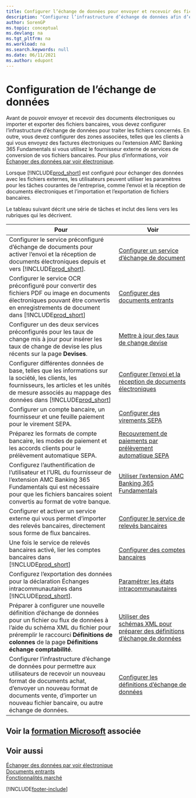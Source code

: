 ```yaml
---
title: Configurer l’échange de données pour envoyer et recevoir des fichiers
description: "Configurez l’infrastructure d’échange de données afin d’échanger les données avec les fichiers externes\_; et envoyez et recevez des documents électroniques ou importer et exporter des fichiers bancaires."
author: SorenGP
ms.topic: conceptual
ms.devlang: na
ms.tgt_pltfrm: na
ms.workload: na
ms.search.keywords: null
ms.date: 06/11/2021
ms.author: edupont
---
```

# <a name="setting-up-data-exchange" />Configuration de l’échange de données

Avant de pouvoir envoyer et recevoir des documents électroniques ou importer et exporter des fichiers bancaires, vous devez configurer l’infrastructure d’échange de données pour traiter les fichiers concernés. En outre, vous devez configurer des zones associées, telles que les clients à qui vous envoyez des factures électroniques ou l’extension AMC Banking 365 Fundamentals si vous utilisez le fournisseur externe de services de conversion de vos fichiers bancaires. Pour plus d’informations, voir [Échanger des données par voir électronique](across-data-exchange.md).  

 Lorsque [!INCLUDE[prod_short](includes/prod_short.md)] est configuré pour échanger des données avec les fichiers externes, les utilisateurs peuvent utiliser les paramètres pour les tâches courantes de l’entreprise, comme l’envoi et la réception de documents électroniques et l’importation et l’exportation de fichiers bancaires.  

 Le tableau suivant décrit une série de tâches et inclut des liens vers les rubriques qui les décrivent.  

|**Pour**|**Voir**|  
|------------|-------------|  
|Configurer le service préconfiguré d’échange de documents pour activer l’envoi et la réception de documents électroniques depuis et vers [!INCLUDE[prod_short](includes/prod_short.md)].|[Configurer un service d’échange de document](across-how-to-set-up-a-document-exchange-service.md)|  
|Configurer le service OCR préconfiguré pour convertir des fichiers PDF ou image en documents électroniques pouvant être convertis en enregistrements de document dans [!INCLUDE[prod_short](includes/prod_short.md)]|[Configurer des documents entrants](across-how-setup-income-documents.md)|  
|Configurer un des deux services préconfigurés pour les taux de change mis à jour pour insérer les taux de change de devise les plus récents sur la page **Devises**.|[Mettre à jour des taux de change devise](finance-how-update-currencies.md)|  
|Configurer différentes données de base, telles que les informations sur la société, les clients, les fournisseurs, les articles et les unités de mesure associés au mappage des données dans [!INCLUDE[prod_short](includes/prod_short.md)]|[Configurer l’envoi et la réception de documents électroniques](across-how-to-set-up-electronic-document-sending-and-receiving.md)|  
|Configurer un compte bancaire, un fournisseur et une feuille paiement pour le virement SEPA.|[Configurer des virements SEPA](finance-make-payments-with-bank-data-conversion-service-or-sepa-credit-transfer.md#setting-up-sepa-credit-transfer)|  
|Préparez les formats de compte bancaire, les modes de paiement et les accords clients pour le prélèvement automatique SEPA.|[Recouvrement de paiements par prélèvement automatique SEPA](finance-collect-payments-with-sepa-direct-debit.md)|  
|Configurez l’authentification de l’utilisateur et l’URL du fournisseur de l’extension AMC Banking 365 Fundamentals qui est nécessaire pour que les fichiers bancaires soient convertis au format de votre banque.|[Utiliser l’extension AMC Banking 365 Fundamentals](ui-extensions-amc-banking.md)|  
|Configurer et activer un service externe qui vous permet d’importer des relevés bancaires, directement sous forme de flux bancaires.|[Configurer le service de relevés bancaires](bank-how-setup-bank-statement-service.md)|  
|Une fois le service de relevés bancaires activé, lier les comptes bancaires dans [!INCLUDE[prod_short](includes/prod_short.md)]|[Configurer des comptes bancaires](bank-how-setup-bank-accounts.md)|  
|Configurez l’exportation des données pour la déclaration Échanges intracommunautaires dans [!INCLUDE[prod_short](includes/prod_short.md)].|[Paramétrer les états intracommunautaires](finance-how-setup-report-intrastat.md)|
|Préparer à configurer une nouvelle définition d’échange de données pour un fichier ou flux de données à l’aide du schéma XML du fichier pour préremplir le raccourci **Définitions de colonnes** de la page **Définitions échange comptabilité**.|[Utiliser des schémas XML pour préparer des définitions d’échange de données](across-how-to-use-xml-schemas-to-prepare-data-exchange-definitions.md)|  
|Configurer l’infrastructure d’échange de données pour permettre aux utilisateurs de recevoir un nouveau format de documents achat, d’envoyer un nouveau format de documents vente, d’importer un nouveau fichier bancaire, ou autre échange de données.|[Configurer les définitions d’échange de données](across-how-to-set-up-data-exchange-definitions.md)|  

## <a name="see-related-microsoft-trainingtrainingmoduleselectronic-documents-dynamics-365-business-central" />Voir la [formation Microsoft](/training/modules/electronic-documents-dynamics-365-business-central/) associée

## <a name="see-also" />Voir aussi

[Échanger des données par voir électronique](across-data-exchange.md)  
[Documents entrants](across-income-documents.md)  
[Fonctionnalités marché](ui-across-business-areas.md)  


[!INCLUDE[footer-include](includes/footer-banner.md)]
